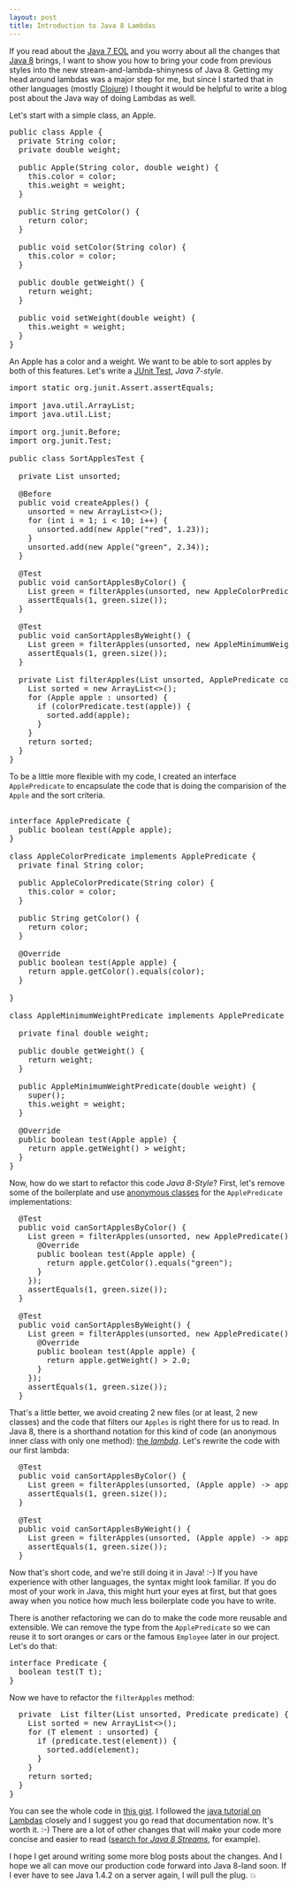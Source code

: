 ```yaml
---
layout: post
title: Introduction to Java 8 Lambdas
---
```

If you read about the [Java 7 EOL][0] and you worry about all the changes that [Java 8][1] brings, I want to show you how to bring your code from previous styles into the new stream-and-lambda-shinyness of Java 8. Getting my head around lambdas was a major step for me, but since I started that in other languages (mostly [Clojure][2]) I thought it would be helpful to write a blog post about the Java way of doing Lambdas as well.

Let's start with a simple class, an Apple.

<pre class="brush: java">
public class Apple {
  private String color;
  private double weight;

  public Apple(String color, double weight) {
    this.color = color;
    this.weight = weight;
  }

  public String getColor() {
    return color;
  }

  public void setColor(String color) {
    this.color = color;
  }

  public double getWeight() {
    return weight;
  }

  public void setWeight(double weight) {
    this.weight = weight;
  }
}
</pre>

An Apple has a color and a weight. We want to be able to sort apples by both of this features. Let's write a [JUnit Test][3], *Java 7-style*.

<pre class="brush: java">
import static org.junit.Assert.assertEquals;
 
import java.util.ArrayList;
import java.util.List;
 
import org.junit.Before;
import org.junit.Test;
 
public class SortApplesTest {
 
  private List<Apple> unsorted;
 
  @Before
  public void createApples() {
    unsorted = new ArrayList<>();
    for (int i = 1; i < 10; i++) {
      unsorted.add(new Apple("red", 1.23));
    }
    unsorted.add(new Apple("green", 2.34));
  }
 
  @Test
  public void canSortApplesByColor() {
    List<Apple> green = filterApples(unsorted, new AppleColorPredicate("green"));
    assertEquals(1, green.size());
  }
 
  @Test
  public void canSortApplesByWeight() {
    List<Apple> green = filterApples(unsorted, new AppleMinimumWeightPredicate(2.0));
    assertEquals(1, green.size());
  }
 
  private List<Apple> filterApples(List<Apple> unsorted, ApplePredicate colorPredicate) {
    List<Apple> sorted = new ArrayList<>();
    for (Apple apple : unsorted) {
      if (colorPredicate.test(apple)) {
        sorted.add(apple);
      }
    }
    return sorted;
  }
}
</pre>

To be a little more flexible with my code, I created an interface `ApplePredicate` to encapsulate the code that is doing the comparision of the `Apple` and the sort criteria.

<pre class="brush: java">

interface ApplePredicate {
  public boolean test(Apple apple);
}
 
class AppleColorPredicate implements ApplePredicate {
  private final String color;
 
  public AppleColorPredicate(String color) {
    this.color = color;
  }
 
  public String getColor() {
    return color;
  }
 
  @Override
  public boolean test(Apple apple) {
    return apple.getColor().equals(color);
  }
 
}
 
class AppleMinimumWeightPredicate implements ApplePredicate {
 
  private final double weight;
 
  public double getWeight() {
    return weight;
  }
 
  public AppleMinimumWeightPredicate(double weight) {
    super();
    this.weight = weight;
  }
 
  @Override
  public boolean test(Apple apple) {
    return apple.getWeight() > weight;
  }
}
</pre>

Now, how do we start to refactor this code *Java 8-Style*? First, let's remove some of the boilerplate and use [anonymous classes][4] for the `ApplePredicate` implementations:

<pre class="brush: java">
  @Test
  public void canSortApplesByColor() {
    List<Apple> green = filterApples(unsorted, new ApplePredicate() {
      @Override
      public boolean test(Apple apple) {
        return apple.getColor().equals("green");
      }
    });
    assertEquals(1, green.size());
  }
 
  @Test
  public void canSortApplesByWeight() {
    List<Apple> green = filterApples(unsorted, new ApplePredicate() {
      @Override
      public boolean test(Apple apple) {
        return apple.getWeight() > 2.0;
      }
    });
    assertEquals(1, green.size());
  }
</pre>

That's a little better, we avoid creating 2 new files (or at least, 2 new classes) and the code that filters our `Apples` is right there for us to read. In Java 8, there is a shorthand notation for this kind of code (an anonymous inner class with only one method): [the *lambda*][6]. Let's rewrite the code with our first lambda:

<pre class="brush: java">
  @Test
  public void canSortApplesByColor() {
    List<Apple> green = filterApples(unsorted, (Apple apple) -> apple.getColor().equals("green"));
    assertEquals(1, green.size());
  }
 
  @Test
  public void canSortApplesByWeight() {
    List<Apple> green = filterApples(unsorted, (Apple apple) -> apple.getWeight() > 2.0);
    assertEquals(1, green.size());
  }
</pre>

Now that's short code, and we're still doing it in Java! :-) If you have experience with other languages, the syntax might look familiar. If you do most of your work in Java, this might hurt your eyes at first, but that goes away when you notice how much less boilerplate code you have to write.

There is another refactoring we can do to make the code more reusable and extensible. We can remove the type from the `ApplePredicate` so we can reuse it to sort oranges or cars or the famous `Employee` later in our project. Let's do that:

<pre class="brush: java">
interface Predicate<T> {
  boolean test(T t);
}
</pre>

Now we have to refactor the `filterApples` method:

<pre class="brush: java">
  private <T> List<T> filter(List<T> unsorted, Predicate<T> predicate) {
    List<T> sorted = new ArrayList<>();
    for (T element : unsorted) {
      if (predicate.test(element)) {
        sorted.add(element);
      }
    }
    return sorted;
  }
}
</pre>

You can see the whole code in [this gist][5]. I followed the [java tutorial on Lambdas][6] closely and I suggest you go read that documentation now. It's worth it. :-) There are a lot of other changes that will make your code more concise and easier to read ([search for *Java 8 Streams*][7], for example).

I hope I get around writing some more blog posts about the changes. And I hope we all can move our production code forward into Java 8-land soon. If I ever have to see Java 1.4.2 on a server again, I will pull the plug. :boom:

[0]: http://www.oracle.com/technetwork/java/eol-135779.html
[1]: http://www.oracle.com/technetwork/java/javase/8-whats-new-2157071.html
[2]: http://clojure.org/
[3]: http://junit.org/
[4]: https://docs.oracle.com/javase/tutorial/java/javaOO/anonymousclasses.html
[5]: https://gist.github.com/MoriTanosuke/2f059e955cb12c5b9783
[6]: https://docs.oracle.com/javase/tutorial/java/javaOO/lambdaexpressions.html
[7]: http://www.oracle.com/technetwork/articles/java/ma14-java-se-8-streams-2177646.html

